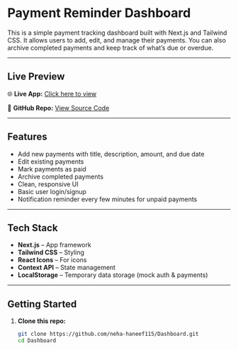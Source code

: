 # Payment Reminder Dashboard

This is a simple payment tracking dashboard built with Next.js and Tailwind CSS. It allows users to add, edit, and manage their payments. You can also archive completed payments and keep track of what’s due or overdue.

---

## Live Preview

🌐 **Live App:** [Click here to view](https://dashboard-2yv9jm99r-neha-haneefs-projects.vercel.app/)

📁 **GitHub Repo:** [View Source Code](https://github.com/neha-haneef115/Dashboard)

---

## Features

- Add new payments with title, description, amount, and due date
- Edit existing payments
- Mark payments as paid
- Archive completed payments
- Clean, responsive UI
- Basic user login/signup
- Notification reminder every few minutes for unpaid payments

---

## Tech Stack

- **Next.js** – App framework
- **Tailwind CSS** – Styling
- **React Icons** – For icons
- **Context API** – State management
- **LocalStorage** – Temporary data storage (mock auth & payments)

---

## Getting Started

1. **Clone this repo:**
   ```bash
   git clone https://github.com/neha-haneef115/Dashboard.git
   cd Dashboard
